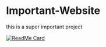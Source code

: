 # Important-Website
this is a super important project

[![ReadMe Card](https://github-readme-stats.vercel.app/api/pin/?username=daniellawson9999&repo=github-readme-stats)](https://github.com/anuraghazra/github-readme-stats)
